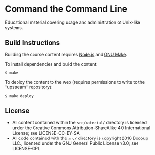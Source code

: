 # Command the Command Line

Educational material covering usage and administration of Unix-like systems.

## Build Instructions

Building the course content requires [Node.js](https://nodejs.org/en/) and [GNU
Make](https://www.gnu.org/software/make/).

To install dependencies and build the content:

    $ make

To deploy the content to the web (requires permissions to write to the
"upstream" repository):

    $ make deploy

## License

- All content contained within the `src/material/` directory is licensed under
  the Creative Commons Attribution-ShareAlike 4.0 International License; see
  LICENSE-CC-BY-SA
- All code contained with the `src/` directory is copyright 2016 Bocoup LLC.,
  licensed under the GNU General Public License v3.0; see LICENSE-GPL
